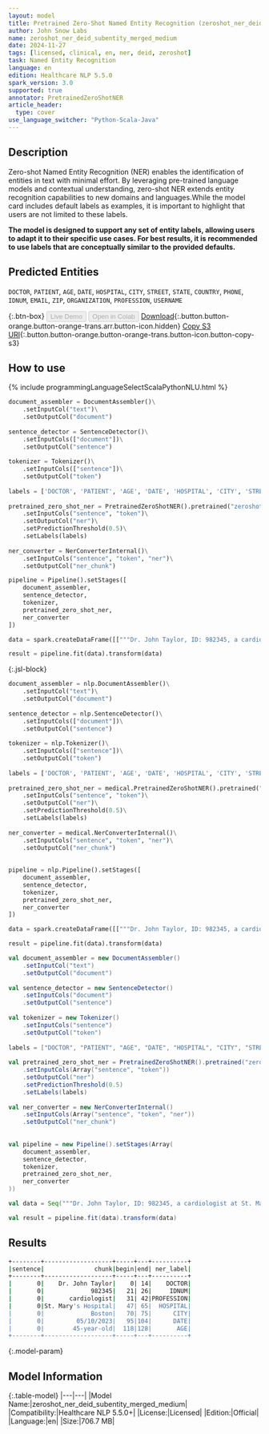 ```yaml
---
layout: model
title: Pretrained Zero-Shot Named Entity Recognition (zeroshot_ner_deid_subentity_merged_medium)
author: John Snow Labs
name: zeroshot_ner_deid_subentity_merged_medium
date: 2024-11-27
tags: [licensed, clinical, en, ner, deid, zeroshot]
task: Named Entity Recognition
language: en
edition: Healthcare NLP 5.5.0
spark_version: 3.0
supported: true
annotator: PretrainedZeroShotNER
article_header:
  type: cover
use_language_switcher: "Python-Scala-Java"
---
```


## Description


Zero-shot Named Entity Recognition (NER) enables the identification of entities in text with minimal effort. By leveraging pre-trained language models and contextual understanding, zero-shot NER extends entity recognition capabilities to new domains and languages.While the model card includes default labels as examples, it is important to highlight that users are not limited to these labels. 

**The model is designed to support any set of entity labels, allowing users to adapt it to their specific use cases. For best results, it is recommended to use labels that are conceptually similar to the provided defaults.**

## Predicted Entities

`DOCTOR`, `PATIENT`, `AGE`, `DATE`, `HOSPITAL`, `CITY`, `STREET`, `STATE`, `COUNTRY`, `PHONE`, `IDNUM`, `EMAIL`, `ZIP`, `ORGANIZATION`, `PROFESSION`, `USERNAME`

{:.btn-box}
<button class="button button-orange" disabled>Live Demo</button>
<button class="button button-orange" disabled>Open in Colab</button>
[Download](https://s3.amazonaws.com/auxdata.johnsnowlabs.com/clinical/models/zeroshot_ner_deid_subentity_merged_medium_en_5.5.0_3.0_1732701620086.zip){:.button.button-orange.button-orange-trans.arr.button-icon.hidden}
[Copy S3 URI](s3://auxdata.johnsnowlabs.com/clinical/models/zeroshot_ner_deid_subentity_merged_medium_en_5.5.0_3.0_1732701620086.zip){:.button.button-orange.button-orange-trans.button-icon.button-copy-s3}

## How to use



<div class="tabs-box" markdown="1">
{% include programmingLanguageSelectScalaPythonNLU.html %}
  
```python
document_assembler = DocumentAssembler()\
    .setInputCol("text")\
    .setOutputCol("document")
 
sentence_detector = SentenceDetector()\
    .setInputCols(["document"])\
    .setOutputCol("sentence")
 
tokenizer = Tokenizer()\
    .setInputCols(["sentence"])\
    .setOutputCol("token")
 
labels = ['DOCTOR', 'PATIENT', 'AGE', 'DATE', 'HOSPITAL', 'CITY', 'STREET', 'STATE', 'COUNTRY', 'PHONE', 'IDNUM', 'EMAIL', 'ZIP', 'ORGANIZATION', 'PROFESSION', 'USERNAME'] # You can change the entities
 
pretrained_zero_shot_ner = PretrainedZeroShotNER().pretrained("zeroshot_ner_deid_subentity_merged_medium", "en", "clinical/models")\
    .setInputCols("sentence", "token")\
    .setOutputCol("ner")\
    .setPredictionThreshold(0.5)\
    .setLabels(labels)
 
ner_converter = NerConverterInternal()\
    .setInputCols("sentence", "token", "ner")\
    .setOutputCol("ner_chunk")

pipeline = Pipeline().setStages([
    document_assembler,
    sentence_detector,
    tokenizer,
    pretrained_zero_shot_ner,
    ner_converter
])

data = spark.createDataFrame([["""Dr. John Taylor, ID: 982345, a cardiologist at St. Mary's Hospital in Boston, was contacted on 05/10/2023 regarding a 45-year-old."""]]).toDF("text")

result = pipeline.fit(data).transform(data)
```

{:.jsl-block}
```python
document_assembler = nlp.DocumentAssembler()\
    .setInputCol("text")\
    .setOutputCol("document")
 
sentence_detector = nlp.SentenceDetector()\
    .setInputCols(["document"])\
    .setOutputCol("sentence")
 
tokenizer = nlp.Tokenizer()\
    .setInputCols(["sentence"])\
    .setOutputCol("token")
 
labels = ['DOCTOR', 'PATIENT', 'AGE', 'DATE', 'HOSPITAL', 'CITY', 'STREET', 'STATE', 'COUNTRY', 'PHONE', 'IDNUM', 'EMAIL', 'ZIP', 'ORGANIZATION', 'PROFESSION', 'USERNAME']
 
pretrained_zero_shot_ner = medical.PretrainedZeroShotNER().pretrained("zeroshot_ner_deid_subentity_merged_medium", "en", "clinical/models")\
    .setInputCols("sentence", "token")\
    .setOutputCol("ner")\
    .setPredictionThreshold(0.5)\
    .setLabels(labels)
 
ner_converter = medical.NerConverterInternal()\
    .setInputCols("sentence", "token", "ner")\
    .setOutputCol("ner_chunk")
 
 
pipeline = nlp.Pipeline().setStages([
    document_assembler,
    sentence_detector,
    tokenizer,
    pretrained_zero_shot_ner,
    ner_converter
])

data = spark.createDataFrame([["""Dr. John Taylor, ID: 982345, a cardiologist at St. Mary's Hospital in Boston, was contacted on 05/10/2023 regarding a 45-year-old."""]]).toDF("text")

result = pipeline.fit(data).transform(data)
```
```scala
val document_assembler = new DocumentAssembler()
    .setInputCol("text")
    .setOutputCol("document")
 
val sentence_detector = new SentenceDetector()
    .setInputCols("document")
    .setOutputCol("sentence")
 
val tokenizer = new Tokenizer()
    .setInputCols("sentence")
    .setOutputCol("token")
 
labels = ["DOCTOR", "PATIENT", "AGE", "DATE", "HOSPITAL", "CITY", "STREET", "STATE", "COUNTRY", "PHONE", "IDNUM", "EMAIL", "ZIP", "ORGANIZATION", "PROFESSION", "USERNAME"]
 
val pretrained_zero_shot_ner = PretrainedZeroShotNER().pretrained("zeroshot_ner_deid_subentity_merged_medium", "en", "clinical/models")
    .setInputCols(Array("sentence", "token"))
    .setOutputCol("ner")
    .setPredictionThreshold(0.5)
    .setLabels(labels)
 
val ner_converter = new NerConverterInternal()
    .setInputCols(Array("sentence", "token", "ner"))
    .setOutputCol("ner_chunk")
 
 
val pipeline = new Pipeline().setStages(Array(
    document_assembler,
    sentence_detector,
    tokenizer,
    pretrained_zero_shot_ner,
    ner_converter
))

val data = Seq("""Dr. John Taylor, ID: 982345, a cardiologist at St. Mary's Hospital in Boston, was contacted on 05/10/2023 regarding a 45-year-old.""").toDF("text")

val result = pipeline.fit(data).transform(data)
```
</div>

## Results

```bash
+--------+-------------------+-----+---+----------+
|sentence|              chunk|begin|end| ner_label|
+--------+-------------------+-----+---+----------+
|       0|    Dr. John Taylor|    0| 14|    DOCTOR|
|       0|             982345|   21| 26|     IDNUM|
|       0|       cardiologist|   31| 42|PROFESSION|
|       0|St. Mary's Hospital|   47| 65|  HOSPITAL|
|       0|             Boston|   70| 75|      CITY|
|       0|         05/10/2023|   95|104|      DATE|
|       0|        45-year-old|  118|128|       AGE|
+--------+-------------------+-----+---+----------+
```

{:.model-param}
## Model Information

{:.table-model}
|---|---|
|Model Name:|zeroshot_ner_deid_subentity_merged_medium|
|Compatibility:|Healthcare NLP 5.5.0+|
|License:|Licensed|
|Edition:|Official|
|Language:|en|
|Size:|706.7 MB|
